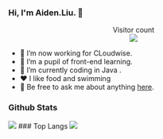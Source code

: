 ### Hi, I'm Aiden.Liu. 👋


<p align="center"> 
  Visitor count<br>
  <img src="https://profile-counter.glitch.me/aiden-liu413/count.svg" />
</p>

- 🔭 I’m now working for CLoudwise.
- 🌱 I’m a pupil of front-end learning. 
- 🤔 I’m currently coding in Java .
- ❤️ I like food and swimming
- 💬 Be free to ask me about anything [here](https://github.com/aiden-liu413/aiden-liu413/issues).

### Github Stats
<img  src="https://github-readme-stats.vercel.app/api?username=aiden-liu413&show_icons=true&show_icons=true&title_color=8c2de9&icon_color=8c2de9&text_color=8c2de9&bg_color=fff&count_private=true">
### Top Langs 
<img  src="https://github-readme-stats.vercel.app/api/top-langs/?username=aiden-liu413&show_icons=true&title_color=8c2de9&icon_color=8c2de9&text_color=8c2de9&bg_color=fff&count_private=true">
</div>
